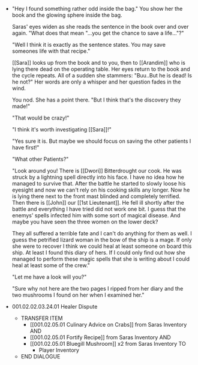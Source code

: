 - "Hey I found something rather odd inside the bag." You show her the book and the glowing sphere inside the bag.
  
  Saras' eyes widen as she reads the sentence in the book over and over again. "What does that mean "...you get the chance to save a life..."?"
  
  "Well I think it is exactly as the sentence states. You may save someones life with that recipe."
  
  [[Sara]] looks up from the book and to you, then to [[Arandim]] who is lying there dead on the operating table. Her eyes return to the book and the cycle repeats. All of a sudden she stammers:  "Buu..But he is dead! Is he not?" Her words are only a whisper and her question fades in the wind.
  
  You nod. She has a point there. "But I think that's the discovery they made!"
  
  "That would be crazy!"
  
  "I think it's worth investigating [[Sara]]!"
  
  "Yes sure it is. But maybe we should focus on saving the other patients I have first!"
  
  "What other Patients?"
  
  "Look around you! There is [[Dwori]] Bitterdrought our cook. He was struck by a lightning spell directly into his face. I have no idea how he managed to survive that. After the battle he started to slowly loose his eyesight and now we can't rely on his cooking skills any longer. Now he is lying there next to the front mast blinded and completely terrified. Then there is [[John]] our [[1st Lieutenant]]. He fell ill shortly after the battle and everything I have tried did not work one bit. I guess that the enemys' spells infected him with some sort of magical disease. And maybe you have seen the three women on the lower deck? 
  
  They all suffered a terrible fate and I can't do anything for them as well. I guess the petrified lizard woman in the bow of the ship is a mage. If only she were to recover I think we could heal at least someone on board this ship. At least I found this diary of hers. If I could only find out how she managed to perform these magic spells that she is writing about I could heal at least some of the crew."
  
  "Let me have a look will you?"
  
  "Sure why not here are the two pages I ripped from her diary and the two mushrooms I found on her when I examined her."
- 001.02.02.03.24.01 Healer Dispute
	- TRANSFER ITEM
		- [[001.02.05.01 Culinary Advice on Crabs]] from Saras Inventory AND
		- [[001.02.05.01 Fortify Recipe]] from Saras Inventory AND
		- [[001.02.05.01 Bluegill Mushroom]] x2 from Saras Inventory TO
			- Player Inventory
	- END DIALOGUE